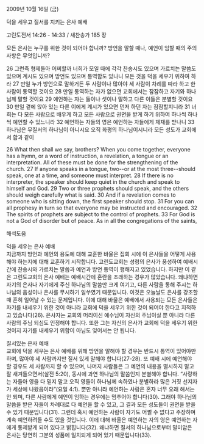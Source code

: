 2009년 10월 16일 (금)

덕을 세우고  질서를 지키는 은사 예배



고린도전서 14:26 - 14:33 / 새찬송가 185 장


모든 은사는 누구를 위한 것이 되어야 합니까? 
방언을 말할 때나, 예언이 임할 때의 주의사항은 무엇입니까?  

26 그런즉 형제들아 어찌할까 너희가 모일 때에 각각 찬송시도 있으며 가르치는 말씀도 있으며 계시도 있으며 방언도 있으며 통역함도 있나니 모든 것을 덕을 세우기 위하여 하라 27 만일 누가 방언으로 말하거든 두 사람이나 많아야 세 사람이 차례를 따라 하고 한 사람이 통역할 것이요 28 만일 통역하는 자가 없으면 교회에서는 잠잠하고 자기와 하나님께 말할 것이요 29 예언하는 자는 둘이나 셋이나 말하고 다른 이들은 분별할 것이요 30 만일 곁에 앉아 있는 다른 이에게 계시가 있으면 먼저 하던 자는 잠잠할지니라 31 너희는 다 모든 사람으로 배우게 하고 모든 사람으로 권면을 받게 하기 위하여 하나씩 하나씩 예언할 수 있느니라 32 예언하는 자들의 영은 예언하는 자들에게 제재를 받나니 33 하나님은 무질서의 하나님이 아니시요 오직 화평의 하나님이시니라 모든 성도가 교회에서 함과 같이    

26 What then shall we say, brothers? When you come together, everyone has a hymn, or a word of instruction, a revelation, a tongue or an interpretation. All of these must be done for the strengthening of the church. 27 If anyone speaks in a tongue, two--or at the most three--should speak, one at a time, and someone must interpret. 28 If there is no interpreter, the speaker should keep quiet in the church and speak to himself and God. 29 Two or three prophets should speak, and the others should weigh carefully what is said. 30 And if a revelation comes to someone who is sitting down, the first speaker should stop. 31 For you can all prophesy in turn so that everyone may be instructed and encouraged. 32 The spirits of prophets are subject to the control of prophets. 33 For God is not a God of disorder but of peace. As in all the congregations of the saints,

해석도움





덕을 세우는 은사 예배  
지금까지 방언과 예언의 용도에 대해 교훈한 바울은 집회 시에 이 은사들을 어떻게 사용해야 하는지에 대해 교훈하기 시작합니다. 고린도교회는 성령의 은사가 풍성하여 예배시간에 찬송시와 가르치는 말씀과 예언과 방언 통역이 행해지고 있었습니다. 하지만 이 같은 고린도교회의 은사 예배는 예배시간에 혼란을 초래하는 경우가 많았습니다. 왜냐하면 자기의 은사나 자기에게 주신 하나님의 말씀만 크게 여기고, 다른 사람을 통해 주시는 하나님의 음성이나 은사를 무시하기 일쑤였기 때문입니다. 이것은 오늘날도 은사를 강조할 때 흔히 일어날 수 있는 문제입니다. 이에 대해 바울은 예배에서 사용되는 모든 은사들은 자기를 내세우기 위한 것이 아니라 교회에 덕을 세우기 위한 것이 되어야 한다고 지적하고 있습니다(26). 은사자는 교회의 머리이신 예수님이 자신의 주님이실 뿐 아니라 다른 사람의 주님 되심도 인정해야 합니다. 또한 그는 자신의 은사가 교회에 덕을 세우기 위한 것이지 자기를 내세우기 위함이 아님도 잊어서는 안 됩니다.         

질서있는 은사 예배  
교회에 덕을 세우는 은사 예배를 위해 방언을 말해야 할 경우는 반드시 통역이 있어야만 하며, 많아야 세 사람까지만 질서 있게 말해야 합니다(27-28). 또 예배 시에 예언해야 할 경우도 세 사람까지 할 수 있으며, 나머지 사람들은 그 예언의 내용을 멸시하지 말고 잘 새겨들으면서(살전 5:20), 동시에 과연 하나님의 말씀인지 분별해야 합니다. “사랑하는 자들아 영을 다 믿지 말고 오직 영들이 하나님께 속하였나 분별하라 많은 거짓 선지자가 세상에 나왔음이라”(요일 4:1). 뿐만 아니라 예언하는 사람은 혼자 너무 오래 해서는 안 되며, 다른 사람에게 예언이 임하는 경우에는 멈추어야 합니다(30). 그래야 하나님의 말씀을 받은 자들이 차례대로 다 예언을 할 수 있고, 그 결과 모든 성도들이 권면을 받을 수 있기 때문입니다(31). 그런데 혹시 예언하는 사람이 자기도 어쩔 수 없다고 주장하며 계속 예언하려들 수도 있을 것입니다. 이에 대해 바울은 예언하는 자의 영은 예언하는 자에게 통제받게 되어 있다고 밝힙니다(32). 왜냐하면 질서의 하나님으로부터 말미암은 은사는 당연히 그분의 성품에 일치되게 되어 있기 때문입니다(33).